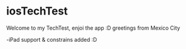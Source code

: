 # iosTechTest
Welcome to my TechTest, enjoi the app :D greetings from Mexico City

-iPad support & constrains added :D
